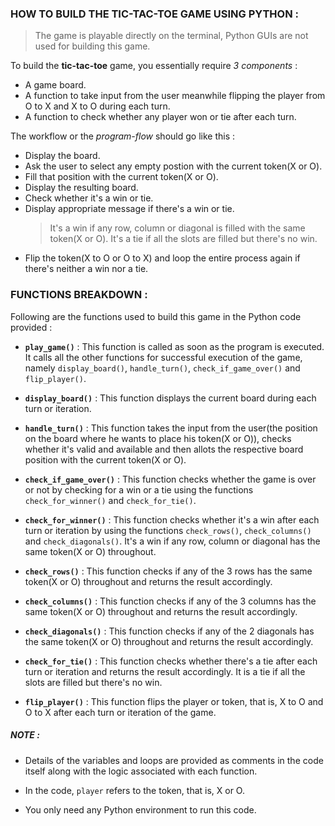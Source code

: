 ### HOW TO BUILD THE TIC-TAC-TOE GAME USING PYTHON :
>The game is playable directly on the terminal, Python GUIs are not used for building this game.

To build the **tic-tac-toe** game, you essentially require _3 components_ :

* A game board.
* A function to take input from the user meanwhile flipping the player from O to X and X to O during each turn.
* A function to check whether any player won or tie after each turn.

The workflow or the _program-flow_ should go like this :

* Display the board.
* Ask the user to select any empty postion with the current token(X or O).
* Fill that position with the current token(X or O).
* Display the resulting board.
* Check whether it's a win or tie.
* Display appropriate message if there's a win or tie.
    > It's a win if any row, column or diagonal is filled with the same token(X or O). It's a tie if all the slots are filled but there's no win.
* Flip the token(X to O or O to X) and loop the entire process again if there's neither a win nor a tie.

### FUNCTIONS BREAKDOWN :

Following are the functions used to build this game in the Python code provided :

* **`play_game()`** : This function is called as soon as the program is executed. It calls all the other functions for successful execution of the game, namely `display_board()`, `handle_turn()`, `check_if_game_over()` and `flip_player()`.

* **`display_board()`** : This function displays the current board during each turn or iteration.

* **`handle_turn()`** : This function takes the input from the user(the position on the board where he wants to place his token(X or O)), checks whether it's valid and available and then allots the respective board position with the current token(X or O).

* **`check_if_game_over()`** : This function checks whether the game is over or not by checking for a win or a tie using the functions `check_for_winner()` and `check_for_tie()`.

* **`check_for_winner()`** : This function checks whether it's a win after each turn or iteration by using the functions `check_rows()`, `check_columns()` and `check_diagonals()`. It's a win if any row, column or diagonal has the same token(X or O) throughout. 

* **`check_rows()`** : This function checks if any of the 3 rows has the same token(X or O) throughout and returns the result accordingly.

* **`check_columns()`** : This function checks if any of the 3 columns has the same token(X or O) throughout and returns the result accordingly.

* **`check_diagonals()`** : This function checks if any of the 2 diagonals has the same token(X or O) throughout and returns the result accordingly.

* **`check_for_tie()`** : This function checks whether there's a tie after each turn or iteration and returns the result accordingly. It is a tie if all the slots are filled but there's no win.

* **`flip_player()`** : This function flips the player or token, that is, X to O and O to X after each turn or iteration of the game.

##### NOTE :

* Details of the variables and loops are provided as comments in the code itself along with the logic associated with each function.

* In the code, `player` refers to the token, that is, X or O.

* You only need any Python environment to run this code.
